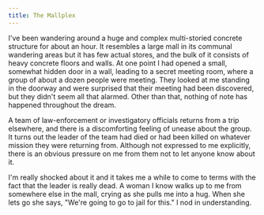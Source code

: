 ```yaml
---
title: The Mallplex
---
```


I've been wandering around a huge and complex multi-storied concrete structure for about an hour.  It resembles a large mall in its communal wandering areas but it has few actual stores, and the bulk of it consists of heavy concrete floors and walls.  At one point I had opened a small, somewhat hidden door in a wall, leading to a secret meeting room, where a group of about a dozen people were meeting.  They looked at me standing in the doorway and were surprised that their meeting had been discovered, but they didn't seem all that alarmed.  Other than that, nothing of note has happened throughout the dream.

A team of law-enforcement or investigatory officials returns from a trip elsewhere, and there is a discomforting feeling of unease about the group.  It turns out the leader of the team had died or had been killed on whatever mission they were returning from.  Although not expressed to me explicitly, there is an obvious pressure on me from them not to let anyone know about it.

I'm really shocked about it and it takes me a while to come to terms with the fact that the leader is really dead.  A woman I know walks up to me from somewhere else in the mall, crying as she pulls me into a hug.  When she lets go she says, "We're going to go to jail for this."  I nod in understanding.

